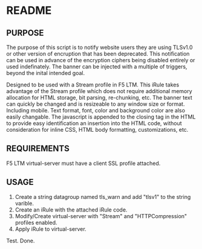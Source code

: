 # README


## PURPOSE

The purpose of this script is to notify website users they are using TLSv1.0 or other version of encruption that has been
deprecated.  This notification can be used in advance of the encryption ciphers being disabled entirely or used indefinately.
The banner can be injected with a multiple of triggers, beyond the inital intended goal.


Designed to be used with a Stream profile in F5 LTM.
This iRule takes advantage of the Stream profile which does not require additional memory allocation
for HTML storage, bit parsing, re-chunking, etc.
The banner text can quickly be changed and is resizeable to any window size or format.  Including mobile.
Text format, font, color and background color are also easily changable.
The javascript is appended to the closing </body> tag in the HTML to provide easy identification an insertion
into the HTML code, without consideration for inline CSS, HTML body formatting, customizations, etc.

## REQUIREMENTS
F5 LTM virtual-server must have a client SSL profile attached.

## USAGE
1. Create a string datagroup named tls_warn and add "tlsv1" to the string varible.
2. Create an iRule with the attached iRule code.
3. Modify/Create virtual-server with "Stream" and "HTTPCompression" profiles enabled.
4. Apply iRule to virtual-server.

Test.
Done.
